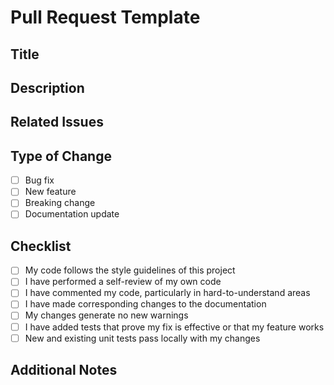 # Pull Request Template

## Title

<!-- Provide a concise title for your pull request -->

## Description

<!-- Describe your changes in detail -->

## Related Issues

<!-- List any related issues or pull requests -->

## Type of Change

<!-- Please delete options that are not relevant -->

- [ ] Bug fix
- [ ] New feature
- [ ] Breaking change
- [ ] Documentation update

## Checklist

<!-- Please delete options that are not relevant -->

- [ ] My code follows the style guidelines of this project
- [ ] I have performed a self-review of my own code
- [ ] I have commented my code, particularly in hard-to-understand areas
- [ ] I have made corresponding changes to the documentation
- [ ] My changes generate no new warnings
- [ ] I have added tests that prove my fix is effective or that my feature works
- [ ] New and existing unit tests pass locally with my changes

## Additional Notes

<!-- Add any other notes or context about the pull request here -->
